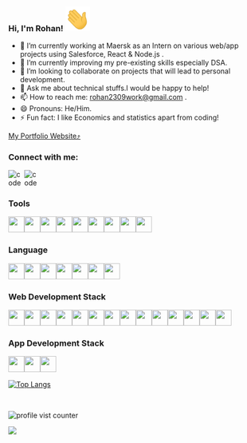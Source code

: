 ### Hi, I'm Rohan! <img src="https://raw.githubusercontent.com/ABSphreak/ABSphreak/master/gifs/Hi.gif" width="50px">


- 🔭 I’m currently working at Maersk as an Intern on various web/app projects using Salesforce,  React & Node.js .
- 🌱 I’m currently improving my pre-existing skills especially DSA.
- 👯 I’m looking to collaborate on projects that will lead to personal development.
- 💬 Ask me about technical stuffs.I would be happy to help!
- 📫 How to reach me: rohan2309work@gmail.com .
- 😄 Pronouns: He/Him.
- ⚡ Fun fact: I like Economics and statistics apart from coding!

[My Portfolio Website⤴️](https://portfolio-59466.web.app/)

### Connect with me:

[<img align="left" alt="codeSTACKr | LinkedIn"  height="32" width="32" src="https://cdn.jsdelivr.net/npm/simple-icons@v3/icons/linkedin.svg" />](https://www.linkedin.com/in/rohan-roy-chowdhury-884619187/)
[<img align="left" alt="codeSTACKr | Instagram"  height="32" width="32" src="https://cdn.jsdelivr.net/npm/simple-icons@v3/icons/instagram.svg" />](https://www.instagram.com/rohan._23_/)

<br />
<br />

### Tools
<img align="left" height="32" width="32" src="https://cdn.jsdelivr.net/npm/simple-icons@v3/icons/visualstudiocode.svg" />
<img align="left" height="32" width="32" src="https://cdn.jsdelivr.net/npm/simple-icons@v3/icons/androidstudio.svg" />
<img align="left" height="32" width="32" src="https://cdn.jsdelivr.net/npm/simple-icons@v3/icons/firefox.svg" />
<img align="left" height="32" width="32" src="https://cdn.jsdelivr.net/npm/simple-icons@3/icons/googlechrome.svg" />
<img align="left" height="32" width="32" src="https://cdn.jsdelivr.net/npm/simple-icons@v3/icons/linux.svg" />
<img align="left" height="32" width="32" src="https://cdn.jsdelivr.net/npm/simple-icons@v3/icons/heroku.svg" />
<img align="left" height="32" width="32" src="https://cdn.jsdelivr.net/npm/simple-icons@v3/icons/git.svg" />
<img align="left" height="32" width="32" src="https://cdn.jsdelivr.net/npm/simple-icons@v3/icons/github.svg" />
<img align="left" height="32" width="32" src="https://cdn.jsdelivr.net/npm/simple-icons@v3/icons/npm.svg" />

<br/>
<br/>

### Language
<img align="left" height="32" width="32" src="https://cdn.jsdelivr.net/npm/simple-icons@3/icons/java.svg" />
<img align="left" height="32" width="32" src="https://cdn.jsdelivr.net/npm/simple-icons@v3/icons/c.svg" />
<img align="left" height="32" width="32" src="https://cdn.jsdelivr.net/npm/simple-icons@v3/icons/cplusplus.svg" />
<img align="left" height="32" width="32" src="https://cdn.jsdelivr.net/npm/simple-icons@v3/icons/javascript.svg" />
<img align="left" height="32" width="32" src="https://cdn.jsdelivr.net/npm/simple-icons@3/icons/typescript.svg" />
<img align="left" height="32" width="32" src="https://cdn.jsdelivr.net/npm/simple-icons@v3/icons/python.svg" />
<img align="left" height="32" width="32" src="https://cdn.jsdelivr.net/npm/simple-icons@v3/icons/dart.svg" />


<br/>
<br/>

### Web Development Stack

<img align="left" height="32" width="32" src="https://cdn.jsdelivr.net/npm/simple-icons@v3/icons/html5.svg" />
<img align="left" height="32" width="32" src="https://cdn.jsdelivr.net/npm/simple-icons@v3/icons/css3.svg" />
<img align="left" height="32" width="32" src="https://cdn.jsdelivr.net/npm/simple-icons@v3/icons/sass.svg" />
<img align="left" height="32" width="32" src="https://cdn.jsdelivr.net/npm/simple-icons@v3/icons/bootstrap.svg" />
<img align="left" height="32" width="32" src="https://cdn.jsdelivr.net/npm/simple-icons@v3/icons/javascript.svg" />
<img align="left" height="32" width="32" src="https://cdn.jsdelivr.net/npm/simple-icons@3/icons/typescript.svg" />
<img align="left" height="32" width="32" src="https://cdn.jsdelivr.net/npm/simple-icons@v3/icons/node-dot-js.svg" />
<img align="left" height="32" width="32" src="https://cdn.jsdelivr.net/npm/simple-icons@v3/icons/react.svg" />
<img align="left" height="32" width="32" src="https://cdn.jsdelivr.net/npm/simple-icons@v3/icons/redux.svg" />
<img align="left" height="32" width="32" src="https://cdn.jsdelivr.net/npm/simple-icons@3/icons/gatsby.svg" />
<img align="left" height="32" width="32" src="https://cdn.jsdelivr.net/npm/simple-icons@3/icons/graphql.svg" />
<img align="left" height="32" width="32" src="https://cdn.jsdelivr.net/npm/simple-icons@v3/icons/mysql.svg" />
<img align="left" height="32" width="32" src="https://cdn.jsdelivr.net/npm/simple-icons@3/icons/mongodb.svg" />
<img align="left" height="32" width="32" src="https://cdn.jsdelivr.net/npm/simple-icons@3/icons/firebase.svg" />




<br/>
<br/>

### App Development Stack
<img align="left" height="32" width="32" src="https://cdn.jsdelivr.net/npm/simple-icons@v3/icons/flutter.svg" />
<img align="left" height="32" width="32" src="https://cdn.jsdelivr.net/npm/simple-icons@v3/icons/dart.svg" />
<img align="left" height="32" width="32" src="https://cdn.jsdelivr.net/npm/simple-icons@v3/icons/firebase.svg" />


<br/>
<br/>



[![Top Langs](https://github-readme-stats.vercel.app/api/top-langs/?username=Rohan2309&layout=compact)](https://github.com/Rohan2309/github-readme-stats)


<br />

<p align="left"> <img src="https://komarev.com/ghpvc/?username=Rohan2309" alt="profile vist counter" /> </p>

<img src = "https://github-readme-stats.vercel.app/api?username=Rohan2309&show_icons=true&theme=radical">
